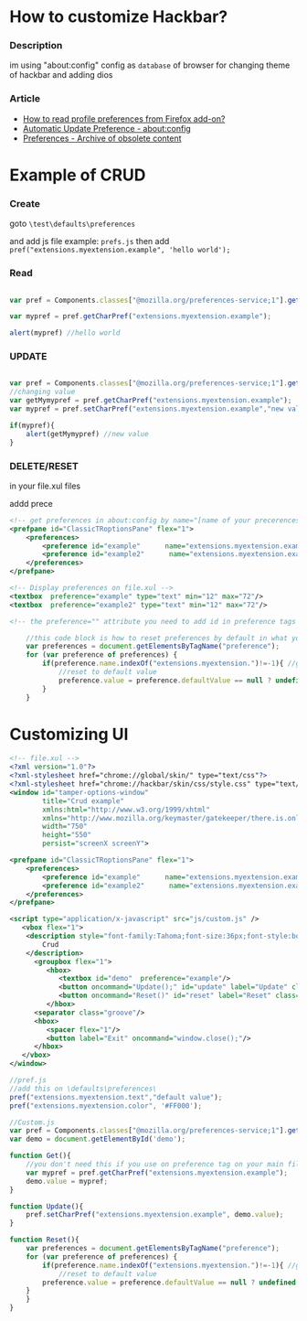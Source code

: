 # How to customize Hackbar?

### Description 
im using "about:config" config as `database` of browser for changing theme of hackbar and adding dios


### Article 
- [How to read profile preferences from Firefox add-on?](https://stackoverflow.com/questions/57202669/how-to-read-profile-preferences-from-firefox-add-on)
- [Automatic Update Preference - about:config](https://forum.imacros.net/viewtopic.php?t=28930)
- [Preferences - Archive of obsolete content](https://developer.mozilla.org/en-US/docs/Archive/Add-ons/Code_snippets/Preferences)


# Example of CRUD 

### Create
goto `\test\defaults\preferences`


and add js file example:
`prefs.js` 
then add `pref("extensions.myextension.example", 'hello world');`

### Read
```javascript

var pref = Components.classes["@mozilla.org/preferences-service;1"].getService(Components.interfaces.nsIPrefBranch);

var mypref = pref.getCharPref("extensions.myextension.example");

alert(mypref) //hello world

```

### UPDATE
```javascript

var pref = Components.classes["@mozilla.org/preferences-service;1"].getService(Components.interfaces.nsIPrefBranch);
//changing value 
var getMymypref = pref.getCharPref("extensions.myextension.example");
var mypref = pref.setCharPref("extensions.myextension.example","new value");

if(mypref){
	alert(getMymypref) //new value
}

```

### DELETE/RESET

in your file.xul files

addd prece
```xml
<!-- get preferences in about:config by name="[name of your precerences]" -->
<prefpane id="ClassicTRoptionsPane" flex="1">
    <preferences>
    	<preference id="example"      name="extensions.myextension.example" type="string"/>
    	<preference id="example2"      name="extensions.myextension.example2" type="string"/>
    </preferences>
</prefpane>

<!-- Display preferences on file.xul -->
<textbox  preference="example" type="text" min="12" max="72"/>
<textbox  preference="example2" type="text" min="12" max="72"/>

<!-- the preference="" attribute you need to add id in preference tags and get by preference="id" -->
```

```javascript
	//this code block is how to reset preferences by default in what you set in prefs.js
	var preferences = document.getElementsByTagName("preference");
    for (var preference of preferences) {
    	if(preference.name.indexOf("extensions.myextension.")!=-1){ //get all extensions.myextension.* preference
    		//reset to default value
			preference.value = preference.defaultValue == null ? undefined : preference.defaultValue;
		}
    }
```

# Customizing UI


```xml
<!-- file.xul -->
<?xml version="1.0"?>
<?xml-stylesheet href="chrome://global/skin/" type="text/css"?>
<?xml-stylesheet href="chrome://hackbar/skin/css/style.css" type="text/css"?>
<window id="tamper-options-window" 
        title="Crud example"
        xmlns:html="http://www.w3.org/1999/xhtml"
        xmlns="http://www.mozilla.org/keymaster/gatekeeper/there.is.only.xul"
        width="750"
        height="550" 
        persist="screenX screenY">

<prefpane id="ClassicTRoptionsPane" flex="1">
    <preferences>
    	<preference id="example"      name="extensions.myextension.example" type="string"/>
    	<preference id="example2"      name="extensions.myextension.example2" type="string"/>
    </preferences>
</prefpane>

<script type="application/x-javascript" src="js/custom.js" />
   <vbox flex="1">
   	<description style="font-family:Tahoma;font-size:36px;font-style:bold;text-align:center;">
   		Crud
   	</description>
      <groupbox flex="1">
         <hbox>
            <textbox id="demo"  preference="example"/>
            <button oncommand="Update();" id="update" label="Update" class="btn"/>
            <button oncommand="Reset()" id="reset" label="Reset" class="btn"/>
         </hbox>
      <separator class="groove"/>
      <hbox>
         <spacer flex="1"/>
         <button label="Exit" oncommand="window.close();"/>
      </hbox>
   </vbox>
</window>
```

```js
//pref.js
//add this on \defaults\preferences\
pref("extensions.myextension.text","default value");
pref("extensions.myextension.color", '#FF000');
```
```js
//Custom.js
var pref = Components.classes["@mozilla.org/preferences-service;1"].getService(Components.interfaces.nsIPrefBranch);
var demo = document.getElementById('demo');

function Get(){
	//you don't need this if you use on preference tag on your main file
	var mypref = pref.getCharPref("extensions.myextension.example");
	demo.value = mypref;
}

function Update(){
	pref.setCharPref("extensions.myextension.example", demo.value);
}

function Reset(){
    var preferences = document.getElementsByTagName("preference");
    for (var preference of preferences) {
    	if(preference.name.indexOf("extensions.myextension.")!=-1){ //get all extensions.myextension.* preference
    		//reset to default value
		preference.value = preference.defaultValue == null ? undefined : preference.defaultValue;
	}
    }
}


